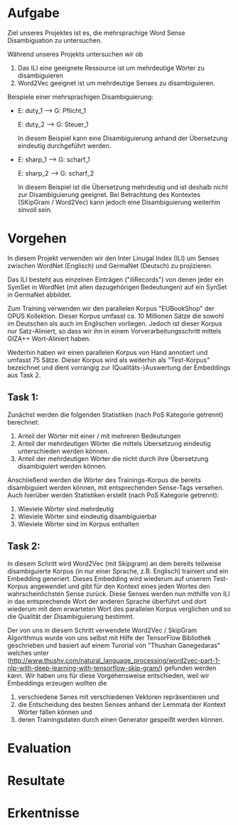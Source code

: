 # Aufgabe

Ziel unseres Projektes ist es, die mehrsprachige Word Sense Disambiguation zu untersuchen.

Während unseres Projekts untersuchen wir ob
1. Das ILI eine geeignete Ressource ist um mehrdeutige Wörter zu disambiguieren
2. Word2Vec geeignet ist um mehrdeutige Senses zu disambiguieren.

Beispiele einer mehrsprachigen Disambiguierung:
- E: duty_1 --> G: Pflicht_1

  E: duty_2 --> G: Steuer_1

  In diesem Beispiel kann eine Disambiguierung anhand der Übersetzung eindeutig durchgeführt werden.
- E: sharp_1 --> G: scharf_1

  E: sharp_2 --> G: scharf_2

  In diesem Beispiel ist die Übersetzung mehrdeutig und ist deshalb nicht zur Disambiguierung geeignet. Bei Betrachtung des Kontextes (SKipGram / Word2Vec) kann jedoch eine Disambiguierung weiterhin sinvoll sein.

# Vorgehen
In diesem Projekt verwenden wir den Inter Linugal Index (ILI) um Senses zwischen WordNet (Englisch) und GermaNet (Deutsch) zu projizieren.

Das ILI besteht aus einzelnen Einträgen ("iliRecords") von denen jeder ein SymSet in WordNet (mit allen dazugehörigen Bedeutungen) auf ein SynSet in GermaNet abbildet.

Zum Training verwenden wir den parallelen Korpus "EUBookShop" der OPUS Kollektion.
Dieser Korpus umfasst ca. 10 Millionen Sätze die sowohl im Deutschen als auch im Englischen vorliegen.
Jedoch ist dieser Korpus nur Satz-Aliniert, so dass wir ihn in einem Vorverarbeitungsschritt mittels GIZA++ Wort-Aliniert haben.

Weiterhin haben wir einen parallelen Korpus von Hand annotiert und umfasst 75 Sätze. Dieser Korpus wird als weiterhin als "Test-Korpus" bezeichnet und dient vorrangig zur (Qualitäts-)Auswertung der Embeddings aus Task 2.

## Task 1:
Zunächst werden die folgenden Statistiken (nach PoS Kategorie getrennt) berechnet:
1. Anteil der Wörter mit einer / mit mehreren Bedeutungen
2. Anteil der mehrdeutigen Wörter die mittels Übersetzung eindeutig unterschieden werden können.
3. Anteil der mehrdeutigen Wörter die nicht durch ihre Übersetzung disambiguiert werden können.

Anschließend werden die Wörter des Trainings-Korpus die bereits disambiguiert werden können, mit entsprechenden Sense-Tags versehen.
Auch hierüber werden Statistiken erstellt (nach PoS Kategorie getrennt):
1. Wieviele Wörter sind mehrdeutig
2. Wieviele Wörter sind eindeutig disambiguierbar
3. Wieviele Wörter sind im Korpus enthalten


## Task 2:
In diesem Schritt wird Word2Vec (mit Skipgram) an dem bereits teilweise disambiguierte Korpus (in nur einer Sprache, z.B. Englisch) trainiert und ein Embedding generiert.
Dieses Embedding wird wiederum auf unserem Test-Korpus angewendet und gibt für den Kontext eines jeden Wortes den wahrscheinlichsten Sense zurück.
Diese Senses werden nun mithilfe von ILI in das entsprechende Wort der anderen Sprache überführt und dort wiederum mit dem erwarteten Wort des parallelen Korpus verglichen und so die Qualität der Disambiguierung bestimmt.

Der von uns in diesem Schritt verwendete Word2Vec / SkipGram Algorithmus wurde von uns selbst mit Hilfe der TensorFlow Bibliothek geschrieben und basiert auf einem Turorial von "Thushan Ganegedaras" welches unter <link>(http://www.thushv.com/natural_language_processing/word2vec-part-1-nlp-with-deep-learning-with-tensorflow-skip-gram/) gefunden werden kann.
Wir haben uns für diese Vorgehensweise entschieden, weil wir Embeddings erzeugen wollten die
1. verschiedene Senes mit verschiedenen Vektoren repräsentieren und
2. die Entscheidung des besten Senses anhand der Lemmata der Kontext Wörter fällen können und
3. deren Trainingsdaten durch einen Generator gespeißt werden können.

# Evaluation

# Resultate

# Erkentnisse